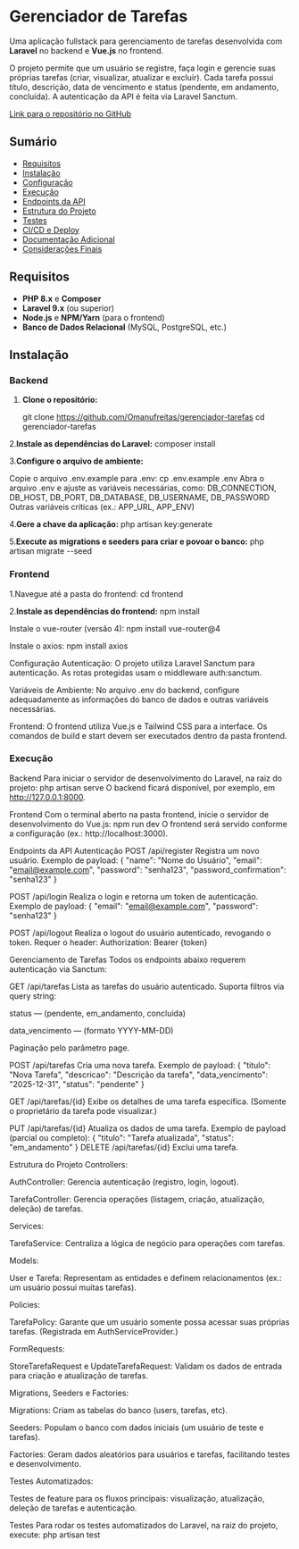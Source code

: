 # Gerenciador de Tarefas

Uma aplicação fullstack para gerenciamento de tarefas desenvolvida com **Laravel** no backend e **Vue.js** no frontend.

O projeto permite que um usuário se registre, faça login e gerencie suas próprias tarefas (criar, visualizar, atualizar e excluir). Cada tarefa possui título, descrição, data de vencimento e status (pendente, em andamento, concluída). A autenticação da API é feita via Laravel Sanctum.

[Link para o repositório no GitHub](https://github.com/Omanufreitas/gerenciador-tarefas)

## Sumário

- [Requisitos](#requisitos)
- [Instalação](#instalação)
- [Configuração](#configuração)
- [Execução](#execução)
- [Endpoints da API](#endpoints-da-api)
- [Estrutura do Projeto](#estrutura-do-projeto)
- [Testes](#testes)
- [CI/CD e Deploy](#cidcd-e-deploy)
- [Documentação Adicional](#documentação-adicional)
- [Considerações Finais](#considerações-finais)

## Requisitos

- **PHP 8.x** e **Composer**
- **Laravel 9.x** (ou superior)
- **Node.js** e **NPM/Yarn** (para o frontend)
- **Banco de Dados Relacional** (MySQL, PostgreSQL, etc.)

## Instalação

### Backend

1. **Clone o repositório:**

   git clone https://github.com/Omanufreitas/gerenciador-tarefas
   cd gerenciador-tarefas

2.**Instale as dependências do Laravel:**
composer install

3.**Configure o arquivo de ambiente:**

Copie o arquivo .env.example para .env:
cp .env.example .env
Abra o arquivo .env e ajuste as variáveis necessárias, como:
DB_CONNECTION, DB_HOST, DB_PORT, DB_DATABASE, DB_USERNAME, DB_PASSWORD
Outras variáveis críticas (ex.: APP_URL, APP_ENV)

4.**Gere a chave da aplicação:**
php artisan key:generate

5.**Execute as migrations e seeders para criar e povoar o banco:**
php artisan migrate --seed

### Frontend
1.Navegue até a pasta do frontend:
cd frontend

2.**Instale as dependências do frontend:**
npm install

Instale o vue-router (versão 4):
npm install vue-router@4

Instale o axios:
npm install axios

Configuração
Autenticação:
O projeto utiliza Laravel Sanctum para autenticação. As rotas protegidas usam o middleware auth:sanctum.

Variáveis de Ambiente:
No arquivo .env do backend, configure adequadamente as informações do banco de dados e outras variáveis necessárias.

Frontend:
O frontend utiliza Vue.js e Tailwind CSS para a interface. Os comandos de build e start devem ser executados dentro da pasta frontend.

### Execução
Backend
Para iniciar o servidor de desenvolvimento do Laravel, na raiz do projeto:
php artisan serve
O backend ficará disponível, por exemplo, em http://127.0.0.1:8000.

Frontend
Com o terminal aberto na pasta frontend, inicie o servidor de desenvolvimento do Vue.js:
npm run dev
O frontend será servido conforme a configuração (ex.: http://localhost:3000).

Endpoints da API
Autenticação
POST /api/register
Registra um novo usuário.
Exemplo de payload:
{
  "name": "Nome do Usuário",
  "email": "email@example.com",
  "password": "senha123",
  "password_confirmation": "senha123"
}

POST /api/login
Realiza o login e retorna um token de autenticação.
Exemplo de payload:
{
  "email": "email@example.com",
  "password": "senha123"
}

POST /api/logout
Realiza o logout do usuário autenticado, revogando o token.
Requer o header:
Authorization: Bearer {token}

Gerenciamento de Tarefas
Todos os endpoints abaixo requerem autenticação via Sanctum:

GET /api/tarefas
Lista as tarefas do usuário autenticado.
Suporta filtros via query string:

status — (pendente, em_andamento, concluida)

data_vencimento — (formato YYYY-MM-DD)

Paginação pelo parâmetro page.

POST /api/tarefas
Cria uma nova tarefa.
Exemplo de payload:
{
  "titulo": "Nova Tarefa",
  "descricao": "Descrição da tarefa",
  "data_vencimento": "2025-12-31",
  "status": "pendente"
}

GET /api/tarefas/{id}
Exibe os detalhes de uma tarefa específica.
(Somente o proprietário da tarefa pode visualizar.)

PUT /api/tarefas/{id}
Atualiza os dados de uma tarefa.
Exemplo de payload (parcial ou completo):
{
  "titulo": "Tarefa atualizada",
  "status": "em_andamento"
}
DELETE /api/tarefas/{id}
Exclui uma tarefa.

Estrutura do Projeto
Controllers:

AuthController: Gerencia autenticação (registro, login, logout).

TarefaController: Gerencia operações (listagem, criação, atualização, deleção) de tarefas.

Services:

TarefaService: Centraliza a lógica de negócio para operações com tarefas.

Models:

User e Tarefa: Representam as entidades e definem relacionamentos (ex.: um usuário possui muitas tarefas).

Policies:

TarefaPolicy: Garante que um usuário somente possa acessar suas próprias tarefas.
(Registrada em AuthServiceProvider.)

FormRequests:

StoreTarefaRequest e UpdateTarefaRequest: Validam os dados de entrada para criação e atualização de tarefas.

Migrations, Seeders e Factories:

Migrations: Criam as tabelas do banco (users, tarefas, etc).

Seeders: Populam o banco com dados iniciais (um usuário de teste e tarefas).

Factories: Geram dados aleatórios para usuários e tarefas, facilitando testes e desenvolvimento.

Testes Automatizados:

Testes de feature para os fluxos principais: visualização, atualização, deleção de tarefas e autenticação.

Testes
Para rodar os testes automatizados do Laravel, na raiz do projeto, execute:
php artisan test
